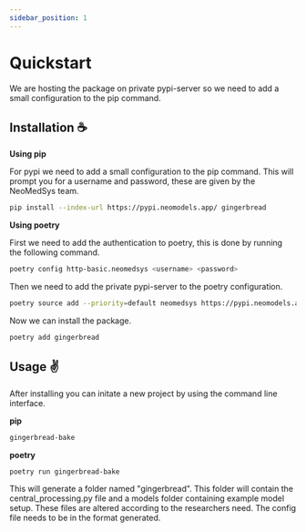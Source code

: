 ```yaml
---
sidebar_position: 1
---
```


# Quickstart

We are hosting the package on private pypi-server so we need to add a small configuration to the pip command.

## Installation ☕

**Using pip**

For pypi we need to add a small configuration to the pip command. This will prompt you for a username and password, these are given by the NeoMedSys team.

```bash title="~bash"
pip install --index-url https://pypi.neomodels.app/ gingerbread
```

**Using poetry**

First we need to add the authentication to poetry, this is done by running the following command.

```bash title="~bash"
poetry config http-basic.neomedsys <username> <password>
```

Then we need to add the private pypi-server to the poetry configuration.

```bash title="~bash"
poetry source add --priority=default neomedsys https://pypi.neomodels.app
```

Now we can install the package.

```bash title="~bash"
poetry add gingerbread
```

## Usage ✌

After installing you can initate a new project by using the command line interface.

**pip**
```bash title="~bash"
gingerbread-bake
```

**poetry**
```bash title="~bash"
poetry run gingerbread-bake
```

This will generate a folder named "gingerbread". This folder will contain the central_processing.py file and a models folder containing example model setup. These files are altered according to the researchers need. The config file needs to be in the format generated.